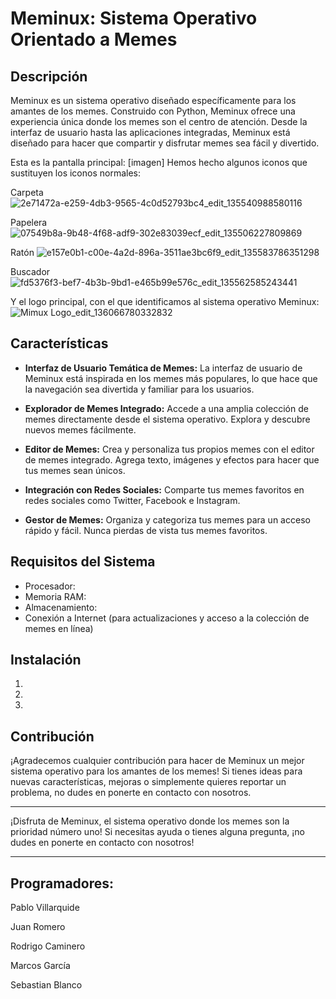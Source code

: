 # Meminux: Sistema Operativo Orientado a Memes

## Descripción

Meminux es un sistema operativo diseñado específicamente para los amantes de los memes. Construido con Python, Meminux ofrece una experiencia única donde los memes son el centro de atención. Desde la interfaz de usuario hasta las aplicaciones integradas, Meminux está diseñado para hacer que compartir y disfrutar memes sea fácil y divertido.

Esta es la pantalla principal:
[imagen]
Hemos hecho algunos iconos que sustituyen los iconos normales:

Carpeta
![2e71472a-e259-4db3-9565-4c0d52793bc4_edit_135540988580116](https://github.com/Rodrcam/Meminux/assets/160480263/84fdc4a3-9332-4e26-80e6-dfd5e619a812)

Papelera
![07549b8a-9b48-4f68-adf9-302e83039ecf_edit_135506227809869](https://github.com/Rodrcam/Meminux/assets/160480263/889651f5-4b4e-446f-9550-f398cc4932b4)

Ratón
![e157e0b1-c00e-4a2d-896a-3511ae3bc6f9_edit_135583786351298](https://github.com/Rodrcam/Meminux/assets/160480263/3335b199-e166-4950-8dde-d816b47e505b)

Buscador
![fd5376f3-bef7-4b3b-9bd1-e465b99e576c_edit_135562585243441](https://github.com/Rodrcam/Meminux/assets/160480263/ceb45387-3abc-40d6-90c9-50a9fbc39e4b)

Y el logo principal, con el que identificamos al sistema operativo Meminux:
![Mimux Logo_edit_136066780332832](https://github.com/Rodrcam/Meminux/assets/160480263/4a52c1dd-f0a9-42f2-8cb2-3ed73cc197b1)

## Características

- **Interfaz de Usuario Temática de Memes:** La interfaz de usuario de Meminux está inspirada en los memes más populares, lo que hace que la navegación sea divertida y familiar para los usuarios.

- **Explorador de Memes Integrado:** Accede a una amplia colección de memes directamente desde el sistema operativo. Explora y descubre nuevos memes fácilmente.

- **Editor de Memes:** Crea y personaliza tus propios memes con el editor de memes integrado. Agrega texto, imágenes y efectos para hacer que tus memes sean únicos.

- **Integración con Redes Sociales:** Comparte tus memes favoritos en redes sociales como Twitter, Facebook e Instagram.

- **Gestor de Memes:** Organiza y categoriza tus memes para un acceso rápido y fácil. Nunca pierdas de vista tus memes favoritos.

## Requisitos del Sistema

- Procesador:
- Memoria RAM:
- Almacenamiento:
- Conexión a Internet (para actualizaciones y acceso a la colección de memes en línea)

## Instalación

1.
2.
3.

## Contribución

¡Agradecemos cualquier contribución para hacer de Meminux un mejor sistema operativo para los amantes de los memes! Si tienes ideas para nuevas características, mejoras o simplemente quieres reportar un problema, no dudes en ponerte en contacto con nosotros.

---

¡Disfruta de Meminux, el sistema operativo donde los memes son la prioridad número uno! Si necesitas ayuda o tienes alguna pregunta, ¡no dudes en ponerte en contacto con nosotros!

---

## Programadores: 

Pablo Villarquide

Juan Romero

Rodrigo Caminero

Marcos García

Sebastian Blanco

